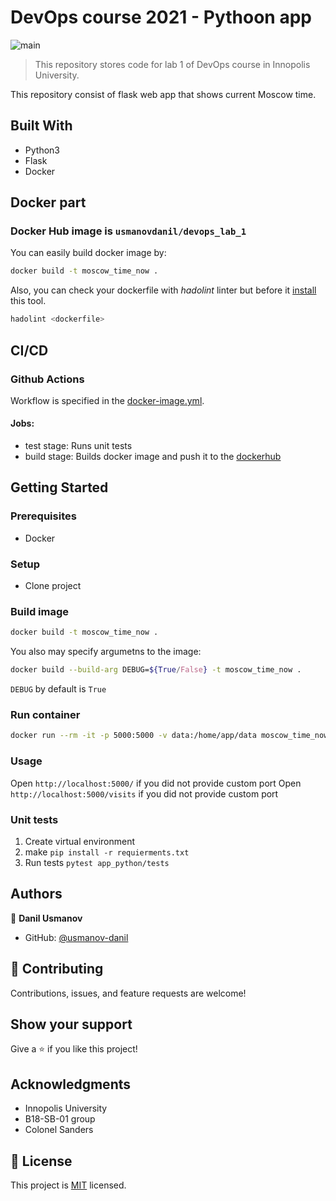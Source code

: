 

# DevOps course 2021 - Pythoon app
![main](https://github.com/usmanov-danil/devops/actions/workflows/docker-image.yml/badge.svg?branch=main)

> This repository stores code for lab 1 of DevOps course in Innopolis University.


This repository consist of flask web app that shows current Moscow time.


## Built With

- Python3
- Flask
- Docker

## Docker part
### Docker Hub image is `usmanovdanil/devops_lab_1`


You can easily build docker image by:
```bash
docker build -t moscow_time_now .
```

Also, you can check your dockerfile with _hadolint_ linter but before it [install](https://github.com/hadolint/hadolint) this tool.
```bash
hadolint <dockerfile>
```

## CI/CD
### Github Actions
Workflow is specified in the [docker-image.yml](.github/workflows/docker-image.yml).

#### Jobs:
* test stage:
Runs unit tests
* build stage:
Builds docker image and push it to the [dockerhub](https://hub.docker.com/repository/docker/usmanovdanil/devops_lab_1)

## Getting Started


### Prerequisites
* Docker 

### Setup
* Clone project
### Build image 
```bash
docker build -t moscow_time_now .
```

You also may specify argumetns to the image:
```bash
docker build --build-arg DEBUG=${True/False} -t moscow_time_now .
```
`DEBUG` by default is `True`

 ### Run container 
 ```bash
 docker run --rm -it -p 5000:5000 -v data:/home/app/data moscow_time_now
 ```

### Usage
Open `http://localhost:5000/` if you did not provide custom port
Open `http://localhost:5000/visits` if you did not provide custom port

### Unit tests
1. Create virtual environment
2. make `pip install -r requierments.txt`
3. Run tests ```pytest app_python/tests```


## Authors

👤 **Danil Usmanov**

- GitHub: [@usmanov-danil](https://github.com/usmanov-danil)

## 🤝 Contributing

Contributions, issues, and feature requests are welcome!

## Show your support

Give a ⭐️ if you like this project!

## Acknowledgments

- Innopolis University
- B18-SB-01 group 
- Colonel Sanders

## 📝 License

This project is [MIT](./MIT.md) licensed.
